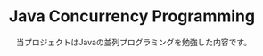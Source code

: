 <div align="center">
<h1>Java Concurrency Programming</h1>
<p>
  当プロジェクトはJavaの並列プログラミングを勉強した内容です。　
</p>
